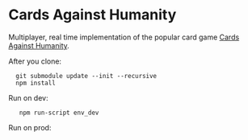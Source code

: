Cards Against Humanity
======================

Multiplayer, real time implementation of the popular card game [Cards Against Humanity][1].

After you clone: 

      git submodule update --init --recursive
      npm install

Run on dev:
       
       npm run-script env_dev

Run on prod:

       

[1]: http://http://cardsagainsthumanity.com/